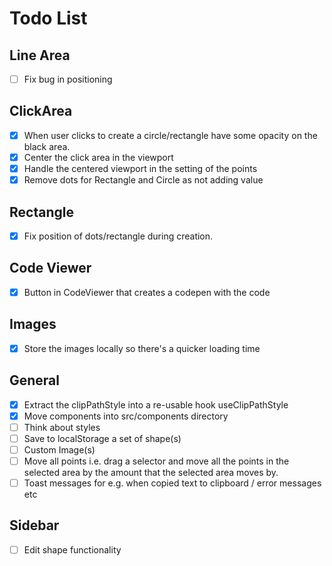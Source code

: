 # Todo List

## Line Area

- [ ] Fix bug in positioning

## ClickArea

- [x] When user clicks to create a circle/rectangle have some opacity on the black area.
- [x] Center the click area in the viewport
- [x] Handle the centered viewport in the setting of the points
- [x] Remove dots for Rectangle and Circle as not adding value

## Rectangle

- [x] Fix position of dots/rectangle during creation.

## Code Viewer

- [x] Button in CodeViewer that creates a codepen with the code

## Images

- [x] Store the images locally so there's a quicker loading time

## General

- [x] Extract the clipPathStyle into a re-usable hook useClipPathStyle
- [x] Move components into src/components directory
- [ ] Think about styles
- [ ] Save to localStorage a set of shape(s)
- [ ] Custom Image(s)
- [ ] Move all points i.e. drag a selector and move all the points in the selected area by the amount that the selected area moves by.
- [ ] Toast messages for e.g. when copied text to clipboard / error messages etc

## Sidebar

- [ ] Edit shape functionality
